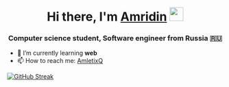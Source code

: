 <h1 align="center">Hi there, I'm <a href="https:vk.com/amletixq" target="_blank">Amridin</a> 
<img src="https://github.com/blackcater/blackcater/raw/main/images/Hi.gif" height="32"/></h1>
<h3 align="center">Computer science student, Software engineer from Russia 🇷🇺</h3>

- 🌱 I’m currently learning <strong>web</strong>
- 📫 How to reach me: <a href="https//t.me/AmletixQ" target="_blank">AmletixQ</a>

[![GitHub Streak](http://github-readme-streak-stats.herokuapp.com?user=AmletixQ&theme=transparent&border_radius=1&locale=ru&date_format=M%20j%5B%2C%20Y%5D)](https://git.io/streak-stats)

<!--
**AmletixQ/AmletixQ** is a ✨ _special_ ✨ repository because its `README.md` (this file) appears on your GitHub profile.

Here are some ideas to get you started:

- 🔭 I’m currently working on ...
- 👯 I’m looking to collaborate on ...
- 🤔 I’m looking for help with ...
- 💬 Ask me about ...
- 😄 Pronouns: ...
- ⚡ Fun fact: ...
-->

